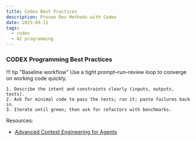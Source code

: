 ```yaml
---
title: Codex Best Practices 
description: Proven Dev Methods with Codex 
date: 2025-09-11
tags:
  - codex 
  - AI programming 
---
```


### CODEX Programming Best Practices 

!!! tip "Baseline workflow"
    Use a tight prompt–run–review loop to converge on working code quickly.
    
    1. Describe the intent and constraints clearly (inputs, outputs, tests).
    2. Ask for minimal code to pass the tests; run it; paste failures back in.
    3. Iterate until green; then ask for refactors with benchmarks.

Resources: 

- [Advanced Context Engineering for Agents](https://www.youtube.com/watch?v=IS_y40zY-hc)


